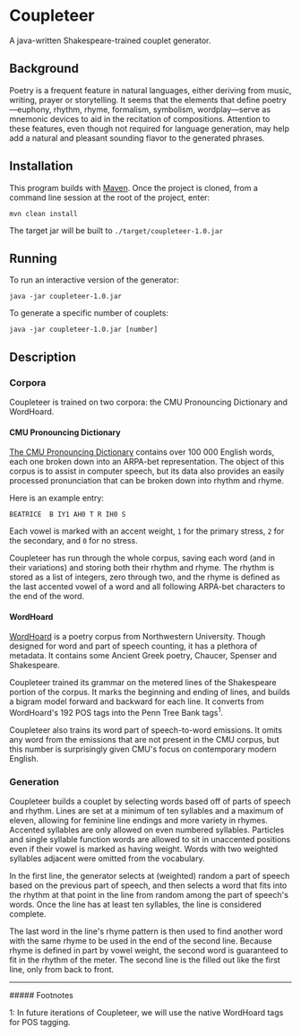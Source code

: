# Coupleteer

A java-written Shakespeare-trained couplet generator.

## Background

Poetry is a frequent feature in natural languages, either deriving from music,
writing, prayer or storytelling. It seems that the elements that define
poetry&mdash;euphony, rhythm, rhyme, formalism, symbolism, wordplay&mdash;serve
as mnemonic devices to aid in the recitation of compositions. Attention to these
features, even though not required for language generation, may help add a
natural and pleasant sounding flavor to the generated phrases.

## Installation

This program builds with [Maven](https://maven.apache.org/install.html). Once
the project is cloned, from a command line session at the root of the project,
enter:
```
mvn clean install
```

The target jar will be built to `./target/coupleteer-1.0.jar`

## Running

To run an interactive version of the generator:

```
java -jar coupleteer-1.0.jar
```

To generate a specific number of couplets:

```
java -jar coupleteer-1.0.jar [number]
```

## Description

### Corpora
Coupleteer is trained on two corpora: the CMU Pronouncing Dictionary and
WordHoard.

#### CMU Pronouncing Dictionary
[The CMU Pronouncing Dictionary](http://www.speech.cs.cmu.edu/cgi-bin/cmudict)
contains over 100 000 English words, each one broken down into an ARPA-bet
representation. The object of this corpus is to assist in computer speech,
but its data also provides an easily processed pronunciation that can be broken
down into rhythm and rhyme.

Here is an example entry:
```
BEATRICE  B IY1 AH0 T R IH0 S
```
Each vowel is marked with an accent weight, `1` for the primary stress, `2` for
the secondary, and `0` for no stress.

Coupleteer has run through the whole corpus, saving each word (and in their
variations) and storing both their rhythm and rhyme. The rhythm is stored as a
list of integers, zero through two, and the rhyme is defined as the last
accented vowel of a word and all following ARPA-bet characters to the end of
the word.

#### WordHoard
[WordHoard](http://wordhoard.northwestern.edu/) is a poetry corpus from
Northwestern University. Though designed for word and part of speech counting,
it has a plethora of metadata. It contains some Ancient Greek poetry, Chaucer,
Spenser and Shakespeare.

Coupleteer trained its grammar on the metered lines of the Shakespeare portion
of the corpus. It marks the beginning and ending of lines, and builds a bigram
model forward and backward for each line. It converts from WordHoard's 192 POS
tags into the Penn Tree Bank tags<sup>1</sup>.

Coupleteer also trains its word part of speech-to-word emissions. It omits any
word from the emissions that are not present in the CMU corpus, but this number
is surprisingly given CMU's focus on contemporary modern English.

### Generation
Coupleteer builds a couplet by selecting words based off of parts of speech and
rhythm. Lines are set at a minimum of ten syllables and a maximum of eleven,
allowing for feminine line endings and more variety in rhymes. Accented
syllables are only allowed on even numbered syllables. Particles and single
syllable function words are allowed to sit in unaccented positions even if their
vowel is marked as having weight. Words with two weighted syllables adjacent
were omitted from the vocabulary.

In the first line, the generator selects at (weighted) random a part of speech
based on the previous part of speech, and then selects a word that fits into
the rhythm at that point in the line from random among the part of speech's
words. Once the line has at least ten syllables, the line is considered
complete.

The last word in the line's rhyme pattern is then used to find another word with
the same rhyme to be used in the end of the second line. Because rhyme is
defined in part by vowel weight, the second word is guaranteed to fit in the
rhythm of the meter. The second line is the filled out like the first line, only
from back to front.

<hr />
##### Footnotes

1: In future iterations of Coupleteer, we will use the native WordHoard tags for
POS tagging.
